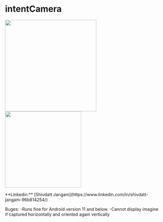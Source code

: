 # intentCamera
<p float="middle">
    <img src="intentCameraGIf.gif" width="300">
    <img src="intentCamera.png" width="250">
  
</p>
**Linkedin:** [Shivdatt Jangam](https://www.linkedin.com/in/shivdatt-jangam-96b814254/)

Buges:
-Runs fine for Android version 11 and below.
-Cannot display imagine if captured horizontally and oriented again vertically
